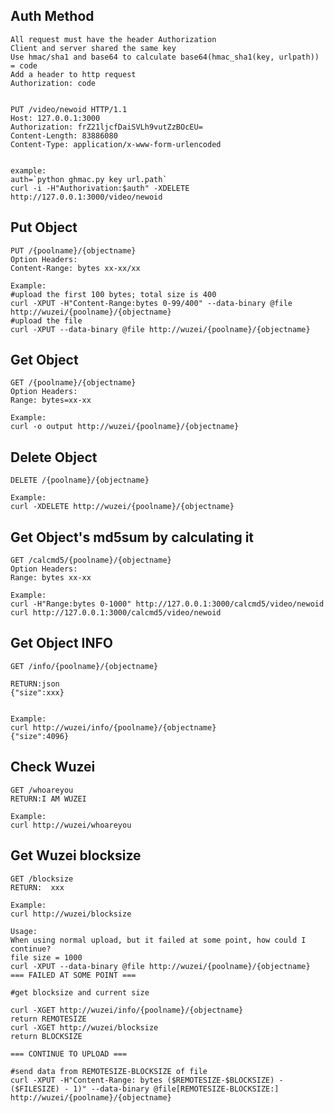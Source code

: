 ## Auth Method
	
	All request must have the header Authorization
	Client and server shared the same key
	Use hmac/sha1 and base64 to calculate base64(hmac_sha1(key, urlpath)) = code
	Add a header to http request
	Authorization: code


	PUT /video/newoid HTTP/1.1
	Host: 127.0.0.1:3000
	Authorization: frZ21ljcfDaiSVLh9vutZzBOcEU=
	Content-Length: 83886080
	Content-Type: application/x-www-form-urlencoded
	

	example:
	auth=`python ghmac.py key url.path`
	curl -i -H"Authorivation:$auth" -XDELETE http://127.0.0.1:3000/video/newoid
	

## Put Object

	PUT	/{poolname}/{objectname}
	Option Headers:
	Content-Range: bytes xx-xx/xx
	
	Example:
	#upload the first 100 bytes; total size is 400
	curl -XPUT -H"Content-Range:bytes 0-99/400" --data-binary @file http://wuzei/{poolname}/{objectname}
	#upload the file
	curl -XPUT --data-binary @file http://wuzei/{poolname}/{objectname}

## Get Object

	GET /{poolname}/{objectname}
	Option Headers:
	Range: bytes=xx-xx
	
	Example:
	curl -o output http://wuzei/{poolname}/{objectname}
	
## Delete Object
	
	DELETE /{poolname}/{objectname}
	
	Example: 
	curl -XDELETE http://wuzei/{poolname}/{objectname}
	

## Get Object's md5sum by calculating it
	
	GET /calcmd5/{poolname}/{objectname}
	Option Headers:
	Range: bytes xx-xx
	
	Example:
	curl -H"Range:bytes 0-1000" http://127.0.0.1:3000/calcmd5/video/newoid
	curl http://127.0.0.1:3000/calcmd5/video/newoid
	

## Get Object INFO

	GET /info/{poolname}/{objectname}

	RETURN:json
	{"size":xxx}
	

	Example:
	curl http://wuzei/info/{poolname}/{objectname}
	{"size":4096}


## Check Wuzei

	GET /whoareyou
	RETURN:I AM WUZEI
	
	Example:
	curl http://wuzei/whoareyou


## Get Wuzei blocksize

	GET /blocksize
	RETURN:  xxx

	Example:
	curl http://wuzei/blocksize
	
	Usage:
	When using normal upload, but it failed at some point, how could I continue?
	file size = 1000
	curl -XPUT --data-binary @file http://wuzei/{poolname}/{objectname}
	=== FAILED AT SOME POINT ===
	
	#get blocksize and current size
	
	curl -XGET http://wuzei/info/{poolname}/{objectname}
	return REMOTESIZE
	curl -XGET http://wuzei/blocksize
	return BLOCKSIZE

	=== CONTINUE TO UPLOAD ===

	#send data from REMOTESIZE-BLOCKSIZE of file	
	curl -XPUT -H"Content-Range: bytes ($REMOTESIZE-$BLOCKSIZE) - ($FILESIZE) - 1)" --data-binary @file[REMOTESIZE-BLOCKSIZE:]  http://wuzei/{poolname}/{objectname}

